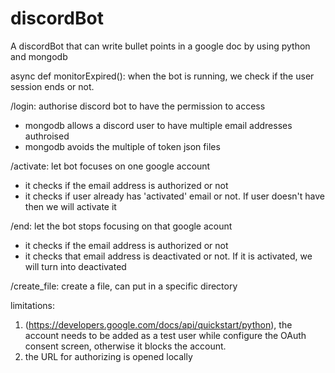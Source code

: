 # discordBot
A discordBot that can write bullet points in a google doc by using python and mongodb

async def monitorExpired():
when the bot is running, we check if the user session ends or not.

/login: authorise discord bot to have the permission to access
- mongodb allows a discord user to have multiple email addresses authroised
- mongodb avoids the multiple of token json files

/activate: let bot focuses on one google account
- it checks if the email address is authorized or not
- it checks if user already has 'activated' email or not. If user doesn't have then we will activate it

/end: let the bot stops focusing on that google acount
- it checks if the email address is authorized or not
- it checks that email address is deactivated or not. If it is activated, we will turn into deactivated

/create_file: create a file, can put in a specific directory

limitations: 
1) (https://developers.google.com/docs/api/quickstart/python), the account needs to be added as a test user while configure the OAuth consent screen, otherwise it blocks the account.
2) the URL for authorizing is opened locally
